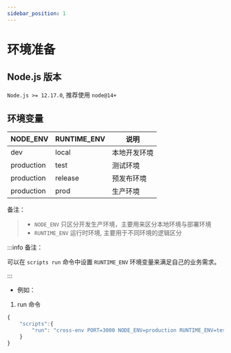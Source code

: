 ```yaml
---
sidebar_position: 1
---
```


# 环境准备

## Node.js 版本

`Node.js >= 12.17.0`, 推荐使用 `node@14+`

## 环境变量

| NODE_ENV | RUNTIME_ENV | 说明 |
| ------ | ------ |------ |
| dev | local | 本地开发环境 |
| production | test | 测试环境 |
| production | release | 预发布环境 |
| production | prod | 生产环境 |

备注：

> - `NODE_ENV` 只区分开发生产环境，主要用来区分本地环境与部署环境
> - `RUNTIME_ENV` 运行时环境, 主要用于不同环境的逻辑区分

:::info 备注：

可以在 `scripts run` 命令中设置 `RUNTIME_ENV` 环境变量来满足自己的业务需求。

:::

- 例如：

1. run 命令

```ts title="package.json"
{
    "scripts":{
        "run": "cross-env PORT=3000 NODE_ENV=production RUNTIME_ENV=test yunfly",
    }
}
```
